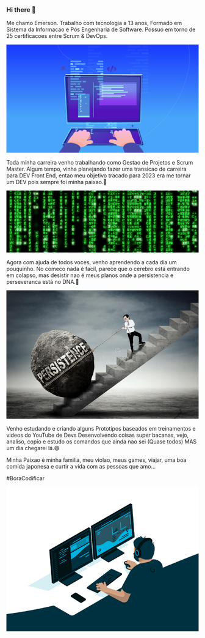 ### Hi there 👋

Me chamo Emerson. Trabalho com tecnologia a 13 anos, Formado em Sistema da Informacao e Pós Engenharia de Software. Possuo em torno de 25 certificacoes entre Scrum & DevOps.

![logo do top](img/desenvolvedor-web.jpg)

Toda minha carreira venho trabalhando como Gestao de Projetos e Scrum Master. 
Algum tempo, vinha planejando fazer uma transicao de carreira para DEV Front End, entao meu objetivo tracado para 2023 era me tornar um DEV pois sempre foi minha paixao.🌱

![log do centro](img/matrix.gif)

Agora com ajuda de todos voces, venho aprendendo a cada dia um pouquinho. No comeco nada é facil, parece que o cerebro está entrando em colapso, mas desistir nao é meus planos onde a persistencia e perseveranca está no DNA.💬

![logo do centro](img/persistencia.jpg)

Venho estudando e criando alguns Prototipos baseados em treinamentos e videos do YouTube de Devs Desenvolvendo coisas super bacanas, vejo, analiso, copio e estudo os comandos que ainda nao sei (Quase todos) MAS um dia chegarei lá.😄

Minha Paixao é minha familia, meu violao, meus games, viajar, uma boa comida japonesa e curtir a vida com as pessoas que amo... 


#BoraCodificar

![log do centro](img/code.gif)




<!--
**elourenco001/elourenco001** is a ✨ _special_ ✨ repository because its `README.md` (this file) appears on your GitHub profile.

Here are some ideas to get you started:

- 🔭 I’m currently working on ...
- 🌱 I’m currently learning ...
- 👯 I’m looking to collaborate on ...
- 🤔 I’m looking for help with ...
- 💬 Ask me about ...
- 📫 How to reach me: ...
- 😄 Pronouns: ...
- ⚡ Fun fact: ...
-->
